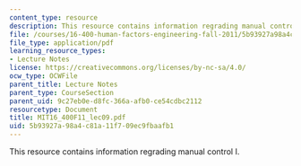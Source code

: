 ```yaml
---
content_type: resource
description: This resource contains information regrading manual control I.
file: /courses/16-400-human-factors-engineering-fall-2011/5b93927a98a4c81a11f709ec9fbaafb1_MIT16_400F11_lec09.pdf
file_type: application/pdf
learning_resource_types:
- Lecture Notes
license: https://creativecommons.org/licenses/by-nc-sa/4.0/
ocw_type: OCWFile
parent_title: Lecture Notes
parent_type: CourseSection
parent_uid: 9c27eb0e-d8fc-366a-afb0-ce54cdbc2112
resourcetype: Document
title: MIT16_400F11_lec09.pdf
uid: 5b93927a-98a4-c81a-11f7-09ec9fbaafb1
---
```

This resource contains information regrading manual control I.